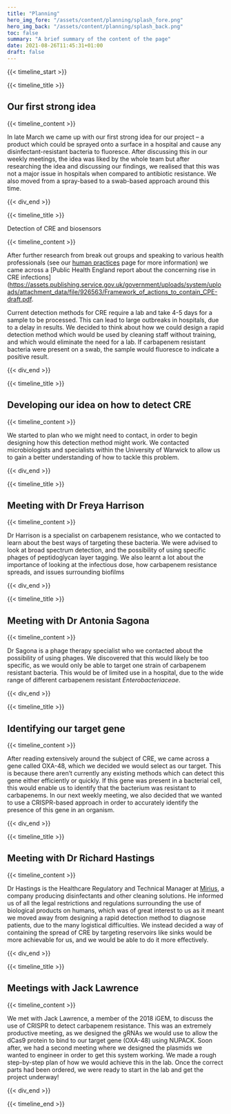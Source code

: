 ```yaml
---
title: "Planning"
hero_img_fore: "/assets/content/planning/splash_fore.png"
hero_img_back: "/assets/content/planning/splash_back.png"
toc: false
summary: "A brief summary of the content of the page"
date: 2021-08-26T11:45:31+01:00
draft: false
---
```


{{< timeline_start >}}

{{< timeline_title >}}

## Our first strong idea

{{< timeline_content >}}

In late March we came up with our first strong idea for our project – a product
which could be sprayed onto a surface in a hospital and cause any
disinfectant-resistant bacteria to fluoresce. After discussing this in our
weekly meetings, the idea was liked by the whole team but after researching the
idea and discussing our findings, we realised that this was not a major issue in
hospitals when compared to antibiotic resistance. We also moved from a
spray-based to a swab-based approach around this time.

{{< div_end >}}

{{< timeline_title >}}

Detection of CRE and biosensors

{{< timeline_content >}}

After further research from break out groups and speaking to various health
professionals (see our [human practices](/Human_Practices) page for more
information) we came across a [Public Health England report about the concerning
rise in CRE infections](https://assets.publishing.service.gov.uk/government/uploads/system/uploads/attachment_data/file/926563/Framework_of_actions_to_contain_CPE-draft.pdf.

Current detection methods for CRE require a lab and take 4-5 days for a sample
to be processed. This can lead to large outbreaks in hospitals, due to a delay
in results. We decided to think about how we could design a rapid detection
method which would be used by cleaning staff without training, and which would
eliminate the need for a lab. If carbapenem resistant bacteria were present on a
swab, the sample would fluoresce to indicate a positive result.

{{< div_end >}}

{{< timeline_title >}}

## Developing our idea on how to detect CRE

{{< timeline_content >}}

We started to plan who we might need to contact, in order to begin designing how
this detection method might work. We contacted microbiologists and specialists
within the University of Warwick to allow us to gain a better understanding of
how to tackle this problem.

{{< div_end >}}

{{< timeline_title >}}

## Meeting with Dr Freya Harrison

{{< timeline_content >}}

Dr Harrison is a specialist on carbapenem resistance, who we contacted to learn
about the best ways of targeting these bacteria. We were advised to look at
broad spectrum detection, and the possibility of using specific phages of
peptidoglycan layer tagging. We also learnt a lot about the importance of
looking at the infectious dose, how carbapenem resistance spreads, and issues
surrounding biofilms

{{< div_end >}}

{{< timeline_title >}}

## Meeting with Dr Antonia Sagona

{{< timeline_content >}}

Dr Sagona is a phage therapy specialist who we contacted about the possibility
of using phages. We discovered that this would likely be too specific, as we
would only be able to target one strain of carbapenem resistant bacteria. This
would be of limited use in a hospital, due to the wide range of different
carbapenem resistant _Enterobacteriaceae_.

{{< div_end >}}

{{< timeline_title >}}

## Identifying our target gene

{{< timeline_content >}}

After reading extensively around the subject of CRE, we came across a gene
called OXA-48, which we decided we would select as our target. This is because
there aren’t currently any existing methods which can detect this gene either
efficiently or quickly. If this gene was present in a bacterial cell, this would
enable us to identify that the bacterium was resistant to carbapenems. In our
next weekly meeting, we also decided that we wanted to use a CRISPR-based
approach in order to accurately identify the presence of this gene in an
organism.

{{< div_end >}}

{{< timeline_title >}}

## Meeting with Dr Richard Hastings

{{< timeline_content >}}

Dr Hastings is the Healthcare Regulatory and Technical Manager at
[Mirius](https://www.mirius.com/), a company producing disinfectants and other
cleaning solutions. He informed us of all the legal restrictions and regulations
surrounding the use of biological products on humans, which was of great
interest to us as it meant we moved away from designing a rapid detection method
to diagnose patients, due to the many logistical difficulties. We instead
decided a way of containing the spread of CRE by targeting reservoirs like sinks
would be more achievable for us, and we would be able to do it more effectively.

{{< div_end >}}

{{< timeline_title >}}

## Meetings with Jack Lawrence

{{< timeline_content >}}

We met with Jack Lawrence, a member of the 2018 iGEM, to discuss the use of
CRISPR to detect carbapenem resistance. This was an extremely productive
meeting, as we designed the gRNAs we would use to allow the dCas9 protein to
bind to our target gene (OXA-48) using NUPACK. Soon after, we had a second
meeting where we designed the plasmids we wanted to engineer in order to get
this system working. We made a rough step-by-step plan of how we would achieve
this in the lab. Once the correct parts had been ordered, we were ready to start
in the lab and get the project underway!

{{< div_end >}}

{{< timeline_end >}}
